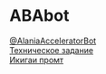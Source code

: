 # ABAbot
[@AlaniaAcceleratorBot  ](https://t.me/AlaniaAcceleratorBot)  
[Техническое задание](https://docs.google.com/document/d/1Os0dgKECYlh0iaKiB5GbEquzYyS7bxGnqomdWWAqit8/edit?tab=t.0)  
[Икигаи промт](https://docs.google.com/document/d/1RMo0gTLk_84G6WmQ88cUjyt7TUGStkHX5ImRMsDKB5s/edit?usp=sharing)
